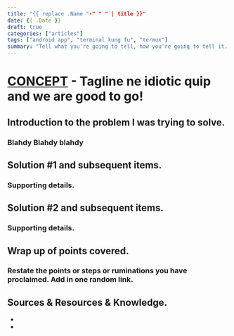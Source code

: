 ```yaml
---
title: "{{ replace .Name "-" " " | title }}"
date: {{ .Date }}
draft: true
categories: ["articles"]
tags: ["android app", "terminal kung fu", "termux"]
summary: "Tell what you're going to tell, how you're going to tell it. In less than 4 sentences."
---
```


# [CONCEPT](https://somecoolapp.io) - Tagline ne idiotic quip and we are good to go!

## Introduction to the problem I was trying to solve.
### Blahdy Blahdy blahdy

## Solution #1 and subsequent items.
### Supporting details.

## Solution #2 and subsequent items.
### Supporting details.

## Wrap up of points covered.
### Restate the points or steps or ruminations you have proclaimed. Add in one random link. 

## Sources & Resources & Knowledge.
* [](https://)
* [](https://)
